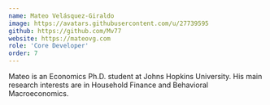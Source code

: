 ```yaml
---
name: Mateo Velásquez-Giraldo
image: https://avatars.githubusercontent.com/u/27739595
github: https://github.com/Mv77
website: https://mateovg.com
role: 'Core Developer'
order: 7
---
```


Mateo is an Economics Ph.D. student at Johns Hopkins University. His main research interests are in Household Finance and Behavioral Macroeconomics.